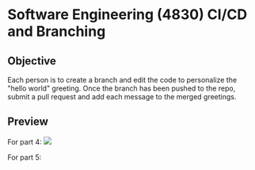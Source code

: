 # Software Engineering (4830) CI/CD and Branching

## Objective

 Each person is to create a branch and edit the code to personalize the "hello world" greeting. Once the branch has been pushed to the repo, submit a pull request and add each message to the merged greetings.

## Preview
For part 4:
![](https://media.giphy.com/media/Yq1mM6eWQ8Q3wbEWm2/giphy.gif)

For part 5:

